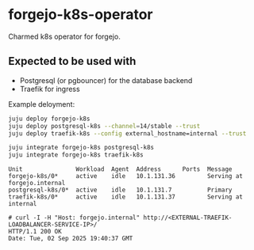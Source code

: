 <!--
Avoid using this README file for information that is maintained or published elsewhere, e.g.:

* metadata.yaml > published on Charmhub
* documentation > published on (or linked to from) Charmhub
* detailed contribution guide > documentation or CONTRIBUTING.md

Use links instead.
-->

# forgejo-k8s-operator

Charmed k8s operator for forgejo.


## Expected to be used with

* Postgresql (or pgbouncer) for the database backend
* Traefik for ingress

Example deloyment:

```sh
juju deploy forgejo-k8s
juju deploy postgresql-k8s --channel=14/stable --trust
juju deploy traefik-k8s --config external_hostname=internal --trust

juju integrate forgejo-k8s postgresql-k8s
juju integrate forgejo-k8s traefik-k8s
```

```console
Unit               Workload  Agent  Address      Ports  Message
forgejo-k8s/0*     active    idle   10.1.131.36         Serving at forgejo.internal
postgresql-k8s/0*  active    idle   10.1.131.7          Primary
traefik-k8s/0*     active    idle   10.1.131.37         Serving at internal
````

```console
# curl -I -H "Host: forgejo.internal" http://<EXTERNAL-TRAEFIK-LOADBALANCER-SERVICE-IP>/
HTTP/1.1 200 OK
Date: Tue, 02 Sep 2025 19:40:37 GMT
```

